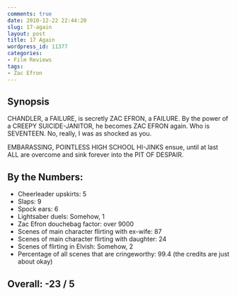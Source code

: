 ```yaml
---
comments: true
date: 2010-12-22 22:44:20
slug: 17-again
layout: post
title: 17 Again
wordpress_id: 11377
categories:
- Film Reviews
tags:
- Zac Efron
---
```


## Synopsis

CHANDLER, a FAILURE, is secretly ZAC EFRON, a FAILURE.  By the power of a CREEPY SUICIDE-JANITOR, he becomes ZAC EFRON again.  Who is SEVENTEEN.  No, really, I was as shocked as you.

EMBARASSING, POINTLESS HIGH SCHOOL HI-JINKS ensue, until at last ALL are overcome and sink forever into the PIT OF DESPAIR.

## By the Numbers:

  * Cheerleader upskirts: 5
  * Slaps: 9
  * Spock ears: 6
  * Lightsaber duels: Somehow, 1
  * Zac Efron douchebag factor: over 9000
  * Scenes of main character flirting with ex-wife: 87
  * Scenes of main character flirting with daughter: 24
  * Scenes of flirting in Elvish: Somehow, 2
  * Percentage of all scenes that are cringeworthy: 99.4 (the credits are just about okay)

## Overall: -23 / 5
